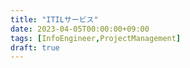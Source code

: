 ```yaml
---
title: "ITILサービス"
date: 2023-04-05T00:00:00+09:00
tags: [InfoEngineer,ProjectManagement]
draft: true
---
```

# 